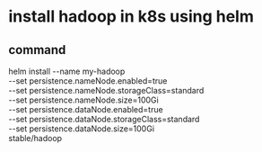 # install hadoop in k8s using helm

## command

helm install --name my-hadoop \
  --set persistence.nameNode.enabled=true \
  --set persistence.nameNode.storageClass=standard \
  --set persistence.nameNode.size=100Gi \
  --set persistence.dataNode.enabled=true \
  --set persistence.dataNode.storageClass=standard \
  --set persistence.dataNode.size=100Gi \
  stable/hadoop